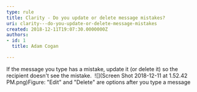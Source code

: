 ```yaml
---
type: rule
title: Clarity - Do you update or delete message mistakes?
uri: clarity---do-you-update-or-delete-message-mistakes
created: 2018-12-11T19:07:30.0000000Z
authors:
- id: 1
  title: Adam Cogan

---
```


If the message you type has a mistake, update it (or delete it) so the recipient doesn't see the mistake.​
 ​​​
![](Screen Shot 2018-12-11 at 1.52.42 PM.png)​​Figure: "Edit" and "Delete" are options after you type a message​​
